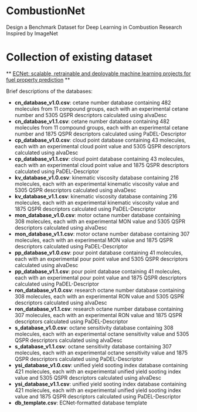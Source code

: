 # CombustionNet
Design a Benchmark Dataset for Deep Learning in Combustion Research Inspired by ImageNet

# Collection of existing dataset
** [ECNet: scalable, retrainable and deployable machine learning projects for fuel property prediction](https://github.com/ECRL/ECNet) **

   Brief descriptions of the databases:

  - **cn_database_v1.0.csv**: cetane number database containing 482 molecules from 11 compound groups, each with an experimental cetane number and 5305 QSPR descriptors calculated using alvaDesc
  - **cn_database_v1.1.csv**: cetane number database containing 482 molecules from 11 compound groups, each with an experimental cetane number and 1875 QSPR descriptors calculated using PaDEL-Descriptor
  - **cp_database_v1.0.csv**: cloud point database containing 43 molecules, each with an experimental cloud point value and 5305 QSPR descriptors calculated using alvaDesc
  - **cp_database_v1.1.csv**: cloud point database containing 43 molecules, each with an experimental cloud point value and 1875 QSPR descriptors calculated using PaDEL-Descriptor
  - **kv_database_v1.0.csv**: kinematic viscosity database containing 216 molecules, each with an experimental kinematic viscosity value and 5305 QSPR descriptors calculated using alvaDesc
  - **kv_database_v1.1.csv**: kinematic viscosity database containing 216 molecules, each with an experimental kinematic viscosity value and 1875 QSPR descriptors calculated using PaDEL-Descriptor
  - **mon_database_v1.0.csv**: motor octane number database containing 308 molecules, each with an experimental MON value and 5305 QSPR descriptors calculated using alvaDesc
  - **mon_database_v1.1.csv**: motor octane number database containing 307 molecules, each with an experimental MON value and 1875 QSPR descriptors calculated using PaDEL-Descriptor
  - **pp_database_v1.0.csv**: pour point database containing 41 molecules, each with an experimental pour point value and 5305 QSPR descriptors calculated using alvaDesc
  - **pp_database_v1.1.csv**: pour point database containing 41 molecules, each with an experimental pour point value and 1875 QSPR descriptors calculated using PaDEL-Descriptor
  - **ron_database_v1.0.csv**: research octane number database containing 308 molecules, each with an experimental RON value and 5305 QSPR descriptors calculated using alvaDesc
  - **ron_database_v1.1.csv**: research octane number database containing 307 molecules, each with an experimental RON value and 1875 QSPR descriptors calculated using PaDEL-Descriptor
  - **s_database_v1.0.csv**: octane sensitivity database containing 308 molecules, each with an experimental octane sensitivity value and 5305 QSPR descriptors calculated using alvaDesc
  - **s_database_v1.1.csv**: octane sensitivity database containing 307 molecules, each with an experimental octane sensitivity value and 1875 QSPR descriptors calculated using PaDEL-Descriptor
  - **ysi_database_v1.0.csv**: unified yield sooting index database containing 421 molecules, each with an experimental unified yield sooting index value and 5305 QSPR descriptors calculated using alvaDesc
  - **ysi_database_v1.1.csv**: unified yield sooting index database containing 421 molecules, each with an experimental unified yield sooting index value and 1875 QSPR descriptors calculated using PaDEL-Descriptor
  - **db_template.csv**: ECNet-formatted database template
